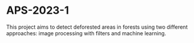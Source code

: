 # APS-2023-1
This project aims to detect deforested areas in forests using two different approaches: image processing with filters and machine learning. 
